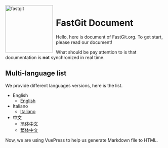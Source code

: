 <img width="150" height="150" align="left" style="float: left; margin: 0 10px 0 0;" alt="fastgit" src="https://cdn.jsdelivr.net/gh/FastGitORG/logo@ad87e38c7101537010b3dc6f7d4d52bd1f915002/v2.1.png">

# FastGit Document

Hello, here is document of FastGit.org. To get start, please read our document!

What should be pay attention to is that documentation is **not** synchronized in real time.

## Multi-language list

We provide different languages versions, here is the list.

- English
  - [English](../en-us/README.md)
- Italiano
  - [Italiano](../it-it/README.md)
- 中文
  - [简体中文](../zh-cn/README.md)
  - [繁体中文](../zh-tw/README.md)

Now, we are using VuePress to help us generate Markdown file to HTML.
